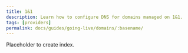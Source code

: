 ```yaml
---
title: 1&1
description: Learn how to configure DNS for domains managed on 1&1.
tags: [providers]
permalink: docs/guides/going-live/domains/:basename/
---
```

Placeholder to create index.
